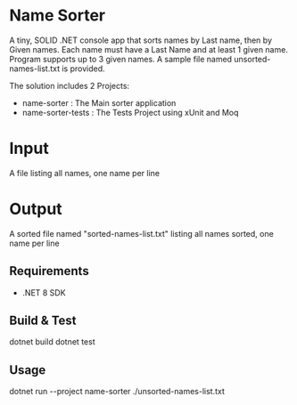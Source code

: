 # Name Sorter

A tiny, SOLID .NET console app that sorts names by Last name, then by Given names.
Each name must have a Last Name and at least 1 given name.
Program supports up to 3 given names.
A sample file named unsorted-names-list.txt is provided.

The solution includes 2 Projects:
- name-sorter : The Main sorter application
- name-sorter-tests : The Tests Project using xUnit and Moq

# Input
A file listing all names, one name per line

# Output
A sorted file named "sorted-names-list.txt" listing all names sorted, one name per line

## Requirements
- .NET 8 SDK

## Build & Test
dotnet build
dotnet test

## Usage
dotnet run --project name-sorter ./unsorted-names-list.txt